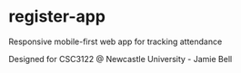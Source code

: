 # register-app
Responsive mobile-first web app for tracking attendance


Designed for CSC3122 @ Newcastle University - Jamie Bell
